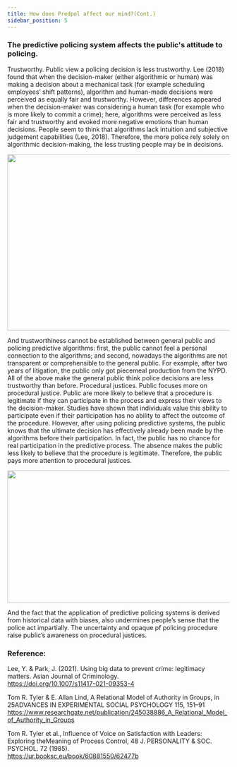 ```yaml
---
title: How does Predpol affect our mind?(Cont.)
sidebar_position: 5
---
```


### The predictive policing system affects the public's attitude to policing. 

Trustworthy. Public view a policing decision is less trustworthy. Lee (2018) found that when the decision-maker (either algorithmic or human) was making a decision about a mechanical task (for example scheduling employees’ shift patterns), algorithm and human-made decisions were perceived as equally fair and trustworthy. However, differences appeared when the decision-maker was considering a human task (for example who is more likely to commit a crime); here, algorithms were perceived as less fair and trustworthy and evoked more negative emotions than human decisions. People seem to think that algorithms lack intuition and subjective judgement capabilities (Lee, 2018). Therefore, the more police rely solely on algorithmic decision-making, the less trusting people may be in decisions. 

<div align='center'>
<img
  src="https://lh4.googleusercontent.com/sTSO2mlWlK0es3OryyyMoQLNUlSMOfSGbiL1Si3bCvM39dANUJlNgKVG2B-H1q0eghA8YOkDouGrtMrB0HWvONcVuGayoC6-tQh0Twzvh-ydowT-x1VNKtGTstI9zLYqjh52-kMF" 
  width = "600" height = "400" alt=""/>
</div>

And trustworthiness cannot be established between general public and policing predictive algorithms: first, the public cannot feel a personal connection to the algorithms; and second, nowadays the algorithms are not transparent or comprehensible to the general public. For example, after two years of litigation, the public only got piecemeal production from the NYPD. All of the above make the general public think police decisions are less trustworthy than before. 
Procedural justices. Public focuses more on procedural justice. Public are more likely to believe that a procedure is legitimate if they can participate in the process and express their views to the decision-maker. Studies have shown that individuals value this ability to participate even if their participation has no ability to affect the outcome of the procedure. However, after using policing predictive systems, the public knows that the ultimate decision has effectively already been made by the algorithms before their participation. In fact, the public has no chance for real participation in the predictive process. The absence makes the public less likely to believe that the procedure is legitimate. Therefore, the public pays more attention to procedural justices. 

<div align='center'>
<img
  src="https://lh6.googleusercontent.com/fS9g1BVrW7rxjfP1JFNa4PYJSczYHVJmacl1IdqYaRyw8yZ7DISh_zDt1QmhgKk4eXiXdWNv3P91Zia4cuWsVa5tOSwZjz-GJc6zHvflpYvHGBXx6lsFE3br8dfHVoiPcCAnD7qF" 
  width = "600" height = "300" alt=""/>
</div>

And the fact that the application of predictive policing systems is derived from historical data with biases, also undermines people’s sense that the police act impartially. The uncertainty and opaque pf policing procedure raise public’s awareness on procedural justices. 

### Reference: 

Lee, Y. & Park, J. (2021). Using big data to prevent crime: legitimacy matters. Asian Journal of Criminology.   
https://doi.org/10.1007/s11417-021-09353-4

Tom R. Tyler & E. Allan Lind, A Relational Model of Authority in Groups, in 25ADVANCES IN EXPERIMENTAL SOCIAL PSYCHOLOGY 115, 151–91
https://www.researchgate.net/publication/245038886_A_Relational_Model_of_Authority_in_Groups

Tom R. Tyler et al., Influence of Voice on Satisfaction with Leaders: Exploring theMeaning of Process Control, 48 J. PERSONALITY & SOC. PSYCHOL. 72 (1985).   
https://ur.booksc.eu/book/60881550/62477b